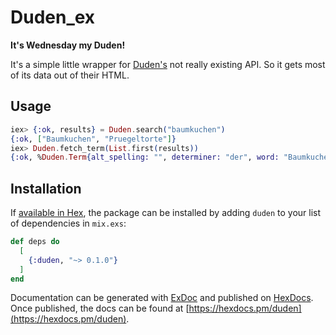 # Duden_ex

**It's Wednesday my Duden!**

It's a simple little wrapper for [Duden's](https://duden.de) not really existing API. So it gets most of its data out of their HTML.

## Usage

```elixir
iex> {:ok, results} = Duden.search("baumkuchen")
{:ok, ["Baumkuchen", "Pruegeltorte"]}
iex> Duden.fetch_term(List.first(results))
{:ok, %Duden.Term{alt_spelling: "", determiner: "der", word: "Baum­ku­chen"}}
```

## Installation

If [available in Hex](https://hex.pm/docs/publish), the package can be installed
by adding `duden` to your list of dependencies in `mix.exs`:

```elixir
def deps do
  [
    {:duden, "~> 0.1.0"}
  ]
end
```

Documentation can be generated with [ExDoc](https://github.com/elixir-lang/ex_doc)
and published on [HexDocs](https://hexdocs.pm). Once published, the docs can
be found at [https://hexdocs.pm/duden](https://hexdocs.pm/duden).

